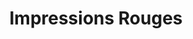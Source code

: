 ---
title: "Impressions Rouges"
description: "Impressions Rouges"
slug: "impressions-rouges"
image: "impressions-rouges-R9.jpg"
style:
    background: "#2a9d8f"
    color: "#fff"
---
